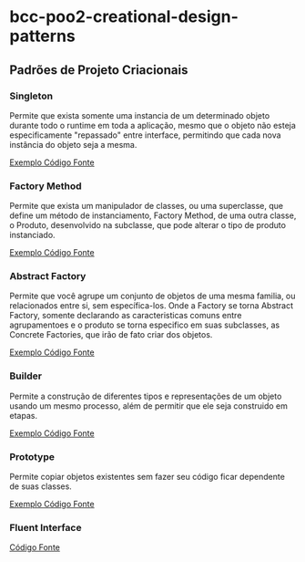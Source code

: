 # bcc-poo2-creational-design-patterns

## Padrões de Projeto Criacionais

### Singleton
Permite que exista somente uma instancia de um determinado objeto durante todo o runtime em toda a aplicação, mesmo que o objeto não esteja especificamente "repassado" entre interface, permitindo que cada nova instância do objeto seja a mesma.

[Exemplo Código Fonte](https://replit.com/@Juliada19/poo2-dp-singleton?v=1)
### Factory Method

Permite que exista um manipulador de classes, ou uma superclasse, que define um método de instanciamento, Factory Method, de uma outra classe, o Produto, desenvolvido na subclasse, que pode alterar o tipo de produto instanciado.

[Exemplo Código Fonte](https://replit.com/@Juliada19/poo2-dp-factory-method?v=1#main.cs)
### Abstract Factory

Permite que você agrupe um conjunto de objetos de uma mesma familia, ou relacionados entre si, sem específica-los. Onde a Factory se torna Abstract Factory, somente declarando as caracteristicas comuns entre agrupamentoes e o produto se torna especifico em suas subclasses, as Concrete Factories, que irão de fato criar dos objetos.

[Exemplo Código Fonte](https://replit.com/@Juliada19/poo2-dp-abstract-factory?v=1)
### Builder

Permite a construção de diferentes tipos e representações de um objeto usando um mesmo processo, além de permitir que ele seja construido em etapas.

[Exemplo Código Fonte](https://replit.com/@Juliada19/poo2-dp-builder?v=1)
### Prototype

Permite copiar objetos existentes sem fazer seu código ficar dependente de suas classes.

[Exemplo Código Fonte](https://replit.com/@Juliada19/poo2-dp-prototype?v=1)
### Fluent Interface

[Código Fonte]()
